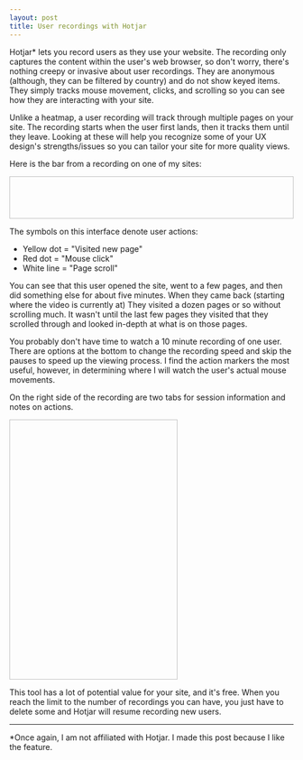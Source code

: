 ```yaml
---
layout: post
title: User recordings with Hotjar
---
```


<p>Hotjar* lets you record users as they use your website. The recording only captures the content within the user's web browser, so don't worry, there's nothing creepy or invasive about user recordings. They are anonymous (although, they can be filtered by country) and do not show keyed items. They simply tracks mouse movement, clicks, and scrolling so you can see how they are interacting with your site.</p>

<p>Unlike a heatmap, a user recording will track through multiple pages on your site. The recording starts when the user first lands, then it tracks them until they leave. Looking at these will help you recognize some of your UX design's strengths/issues so you can tailor your site for more quality views.</p>

<p>Here is the bar from a recording on one of my sites:</p>

<img href="#" alt="" width="669" height="75" />

<p>The symbols on this interface denote user actions:</p>
<ul>
 	<li>Yellow dot = "Visited new page"</li>
 	<li>Red dot = "Mouse click"</li>
 	<li>White line = "Page scroll"</li>
</ul>
<p>You can see that this user opened the site, went to a few pages, and then did something else for about five minutes. When they came back (starting where the video is currently at) They visited a dozen pages or so without scrolling much. It wasn't until the last few pages they visited that they scrolled through and looked in-depth at what is on those pages.</p>

<p>You probably don't have time to watch a 10 minute recording of one user. There are options at the bottom to change the recording speed and skip the pauses to speed up the viewing process. I find the action markers the most useful, however, in determining where I will watch the user's actual mouse movements.</p>

<p>On the right side of the recording are two tabs for session information and notes on actions.</p>

<img href="#" alt="" width="298" height="461" />

<p>This tool has a lot of potential value for your site, and it's free. When you reach the limit to the number of recordings you can have, you just have to delete some and Hotjar will resume recording new users.</p>

<hr />

<p>*Once again, I am not affiliated with Hotjar. I made this post because I like the feature.</p>